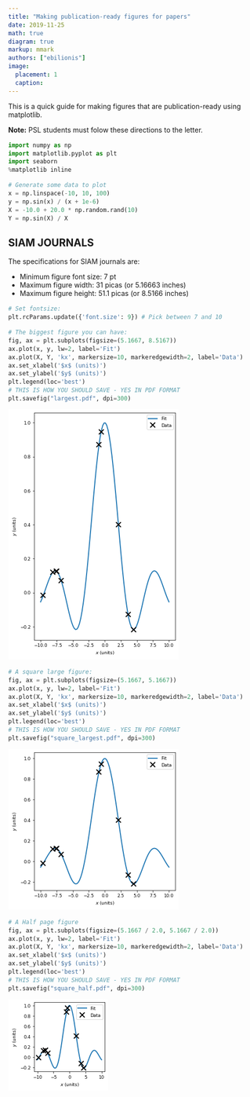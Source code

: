 ```yaml
---
title: "Making publication-ready figures for papers"
date: 2019-11-25
math: true
diagram: true
markup: mmark
authors: ["ebilionis"]
image:
  placement: 1
  caption:
---
```


This is a quick guide for making figures that are publication-ready using matplotlib.

**Note:** PSL students must folow these directions to the letter.


```python
import numpy as np
import matplotlib.pyplot as plt
import seaborn
%matplotlib inline
```


```python
# Generate some data to plot
x = np.linspace(-10, 10, 100)
y = np.sin(x) / (x + 1e-6)
X = -10.0 + 20.0 * np.random.rand(10)
Y = np.sin(X) / X
```

## SIAM JOURNALS

The specifications for SIAM journals are:

+ Minimum figure font size: 7 pt
+ Maximum figure width: 31 picas (or 5.16663 inches)
+ Maximum figure height: 51.1 picas (or 8.5166 inches)


```python
# Set fontsize:
plt.rcParams.update({'font.size': 9}) # Pick between 7 and 10
```


```python
# The biggest figure you can have:
fig, ax = plt.subplots(figsize=(5.1667, 8.5167))
ax.plot(x, y, lw=2, label='Fit')
ax.plot(X, Y, 'kx', markersize=10, markeredgewidth=2, label='Data')
ax.set_xlabel('$x$ (units)')
ax.set_ylabel('$y$ (units)')
plt.legend(loc='best')
# THIS IS HOW YOU SHOULD SAVE - YES IN PDF FORMAT
plt.savefig("largest.pdf", dpi=300)
```


![png](./index_5_0.png)



```python
# A square large figure:
fig, ax = plt.subplots(figsize=(5.1667, 5.1667))
ax.plot(x, y, lw=2, label='Fit')
ax.plot(X, Y, 'kx', markersize=10, markeredgewidth=2, label='Data')
ax.set_xlabel('$x$ (units)')
ax.set_ylabel('$y$ (units)')
plt.legend(loc='best')
# THIS IS HOW YOU SHOULD SAVE - YES IN PDF FORMAT
plt.savefig("square_largest.pdf", dpi=300)
```


![png](./index_6_0.png)



```python
# A Half page figure
fig, ax = plt.subplots(figsize=(5.1667 / 2.0, 5.1667 / 2.0))
ax.plot(x, y, lw=2, label='Fit')
ax.plot(X, Y, 'kx', markersize=10, markeredgewidth=2, label='Data')
ax.set_xlabel('$x$ (units)')
ax.set_ylabel('$y$ (units)')
plt.legend(loc='best')
# THIS IS HOW YOU SHOULD SAVE - YES IN PDF FORMAT
plt.savefig("square_half.pdf", dpi=300)
```


![png](./index_7_0.png)

